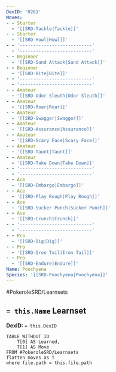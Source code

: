 ```yaml
---
DexID: '0261'
Moves:
- - Starter
  - '[[SRD-Tackle|Tackle]]'
- - Starter
  - '[[SRD-Howl|Howl]]'
- - '---------------------------'
  - '---------------------------'
- - Beginner
  - '[[SRD-Sand Attack|Sand Attack]]'
- - Beginner
  - '[[SRD-Bite|Bite]]'
- - '---------------------------'
  - '---------------------------'
- - Amateur
  - '[[SRD-Odor Sleuth|Odor Sleuth]]'
- - Amateur
  - '[[SRD-Roar|Roar]]'
- - Amateur
  - '[[SRD-Swagger|Swagger]]'
- - Amateur
  - '[[SRD-Assurance|Assurance]]'
- - Amateur
  - '[[SRD-Scary Face|Scary Face]]'
- - Amateur
  - '[[SRD-Taunt|Taunt]]'
- - Amateur
  - '[[SRD-Take Down|Take Down]]'
- - '---------------------------'
  - '---------------------------'
- - Ace
  - '[[SRD-Embargo|Embargo]]'
- - Ace
  - '[[SRD-Play Rough|Play Rough]]'
- - Ace
  - '[[SRD-Sucker Punch|Sucker Punch]]'
- - Ace
  - '[[SRD-Crunch|Crunch]]'
- - '---------------------------'
  - '---------------------------'
- - Pro
  - '[[SRD-Dig|Dig]]'
- - Pro
  - '[[SRD-Iron Tail|Iron Tail]]'
- - Pro
  - '[[SRD-Endure|Endure]]'
Name: Poochyena
Species: '[[SRD-Poochyena|Poochyena]]'
---
```


#PokeroleSRD/Learnsets

## `= this.Name` Learnset

**DexID:** `= this.DexID`

```dataview
TABLE WITHOUT ID
    T[0] AS Learned,
    T[1] AS Move
FROM #PokeroleSRD/Learnsets
flatten moves as T
where file.path = this.file.path
```
